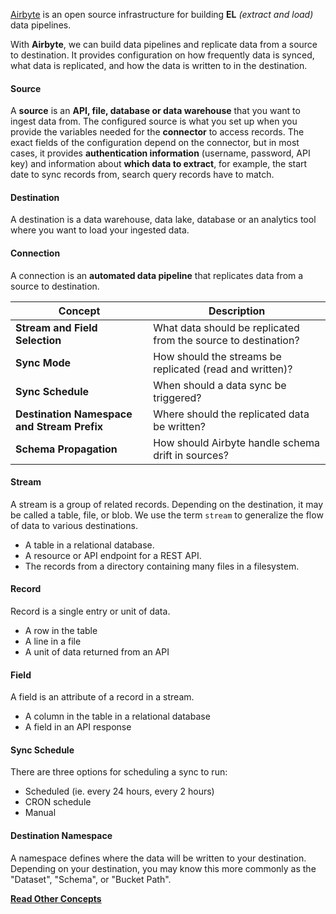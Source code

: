 [Airbyte](https://docs.airbyte.com/) is an open source infrastructure for building **EL** *(extract and load)* data pipelines. 

With **Airbyte**, we can build data pipelines and replicate data from a source to destination. It provides configuration on how frequently data is synced, what data is replicated, and how the data is written to in the destination.


#### Source
A **source** is an **API, file, database or data warehouse** that you want to ingest data from. The configured source is what you set up when you provide the variables needed for the **connector** to access records. The exact fields of the configuration depend on the connector, but in most cases, it provides **authentication information** (username, password, API key) and information about **which data to extract**, for example, the start date to sync records from, search query records have to match.

#### Destination
A destination is a data warehouse, data lake, database or an analytics tool where you want to load your ingested data.

#### Connection
A connection is an **automated data pipeline** that replicates data from a source to destination.


| Concept                                     | Description                                                    |
| ------------------------------------------- | -------------------------------------------------------------- |
| **Stream and Field Selection**              | What data should be replicated from the source to destination? |
| **Sync Mode**                               | How should the streams be replicated (read and written)?       |
| **Sync Schedule**                           | When should a data sync be triggered?                          |
| **Destination Namespace and Stream Prefix** | Where should the replicated data be written?                   |
| **Schema Propagation**                      | How should Airbyte handle schema drift in sources?             |

#### Stream
A stream is a group of related records. Depending on the destination, it may be called a table, file, or blob. We use the term `stream` to generalize the flow of data to various destinations.

- A table in a relational database.
- A resource or API endpoint for a REST API.
- The records from a directory containing many files in a filesystem.

#### Record
Record is a single entry or unit of data.

- A row in the table
- A line in a file
- A unit of data returned from an API

#### Field
A field is an attribute of a record in a stream.

- A column in the table in a relational database
- A field in an API response

#### Sync Schedule
There are three options for scheduling a sync to run:

- Scheduled (ie. every 24 hours, every 2 hours)
- CRON schedule
- Manual 

#### Destination Namespace
A namespace defines where the data will be written to your destination. Depending on your destination, you may know this more commonly as the "Dataset", "Schema", or "Bucket Path".


[**Read Other Concepts**](https://docs.airbyte.com/platform/using-airbyte/core-concepts/#connection)



